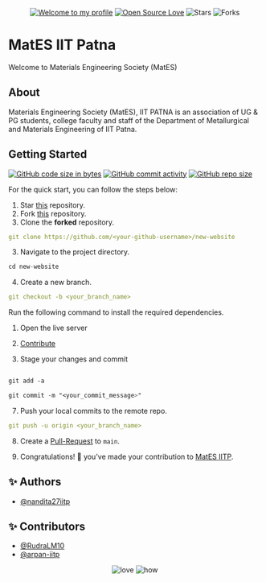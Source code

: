 <div align="center">

[![Welcome to my profile](https://img.shields.io/badge/Hello,Programmer!-Welcome-blue.svg?style=flat&logo=github)](https://github.com/MatESIITP)
[![Open Source Love](https://badges.frapsoft.com/os/v2/open-source.svg?v=103)](https://github.com/MatESIITP/MatESIITP.github.io)
![Stars](https://img.shields.io/github/stars/MatESIITP/MatESIITP.github.io?style=flat&logo=github)
![Forks](https://img.shields.io/github/forks/MatESIITP/MatESIITP.github.io?style=flat&logo=github)

</div>

# MatES IIT Patna
 Welcome to Materials Engineering Society (MatES)

## About

Materials Engineering Society (MatES), IIT PATNA is an association of UG & PG students, college faculty and staff of the Department of Metallurgical and Materials Engineering of IIT Patna.

## **Getting Started**

[![GitHub code size in bytes](https://img.shields.io/github/languages/code-size/MatESIITP/new-website?logo=github)](https://MatESIITP/new-website) [![GitHub commit activity](https://img.shields.io/github/commit-activity/m/MatESIITP/new-website?color=bluevoilet&logo=github)](https://github.com/MatESIITP/new-website/commits/) [![GitHub repo size](https://img.shields.io/github/repo-size/MatESIITP/new-website?logo=github)](https://github.com/MatESIITP/new-website)

For the quick start, you can follow the steps below:

1. Star <a href="https://github.com/MatESIITP/new-website" title="this">this</a> repository.
2. Fork <a href="https://github.com/MatESIITP/new-website" title="this">this</a> repository.
3. Clone the **forked** repository.

```yml
git clone https://github.com/<your-github-username>/new-website
```

3. Navigate to the project directory.

```py
cd new-website
```

4. Create a new branch.

```yml
git checkout -b <your_branch_name>
```

Run the following command to install the required dependencies.
1. Open the live server

2. <a href="/CONTRIBUTING.md">Contribute</a>

3. Stage your changes and commit

```css

git add -a

git commit -m "<your_commit_message>"
```

7. Push your local commits to the remote repo.

```yml
git push -u origin <your_branch_name>
```

8. Create a <a href="https://docs.github.com/en/github/collaborating-with-pull-requests/proposing-changes-to-your-work-with-pull-requests/creating-a-pull-request" title="Pull Request">Pull-Request</a> to `main`.

9. Congratulations! 🎉 you've made your contribution to <a href="https://github.com/MatESIITP/new-website" title="new-website">MatES IITP</a>.

## ✨ Authors

- [@nandita27iitp](https://www.github.com/nandita27iitp)
  
## ✨ Contributors

- [@RudraLM10](https://github.com/RudraLM10)
- [@arpan-iitp](https://github.com/arpan-iitp)


<div align="center">
 <img src="https://forthebadge.com/images/badges/built-with-love.svg" alt="love" />
 <img src="https://forthebadge.com/images/badges/thats-how-they-get-you.svg" alt="how">
</div>
